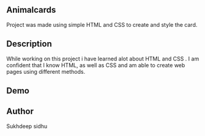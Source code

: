 ## Animalcards
Project was made using simple HTML and CSS to create and style the card.

## Description
While working on this project i have learned alot about HTML and CSS . I am confident that I know HTML, as well as CSS and am able to create web pages using different methods.

## Demo

## Author 
Sukhdeep sidhu


